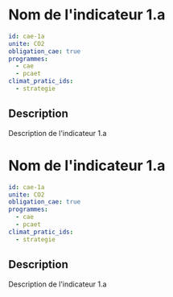 # Nom de l'indicateur 1.a

```yaml
id: cae-1a
unite: CO2
obligation_cae: true
programmes:
  - cae
  - pcaet
climat_pratic_ids:
  - strategie
```
## Description
Description de l'indicateur 1.a

# Nom de l'indicateur 1.a

```yaml
id: cae-1a
unite: CO2
obligation_cae: true
programmes:
  - cae
  - pcaet
climat_pratic_ids:
  - strategie
```
## Description
Description de l'indicateur 1.a
